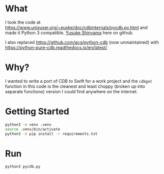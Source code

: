 # What
I took the code at https://www.unixuser.org/~euske/doc/cdbinternals/pycdb.py.html and made it Python 3 compatible.
[Yusuke Shinyama](https://www.github.com/euske) here on github.

I also replaced https://github.com/acg/python-cdb (now unmaintained) with https://python-pure-cdb.readthedocs.io/en/latest/

# Why?
I wanted to write a port of CDB to Swift for a work project and the `cdbget` function in this code is the 
cleanest and least choppy (broken up into separate functions) version I could find anywhere on the internet.

# Getting Started

```bash
python3 -m venv .venv
source .venv/bin/activate
python3 -m pip install -r requirements.txt
```

# Run
```bash
python3 pycdb.py
```
